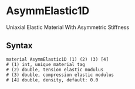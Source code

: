 # AsymmElastic1D

Uniaxial Elastic Material With Asymmetric Stiffness

## Syntax

```
material AsymmElastic1D (1) (2) (3) [4]
# (1) int, unique material tag
# (2) double, tension elastic modulus
# (3) double, compression elastic modulus
# [4] double, density, default: 0.0
```
